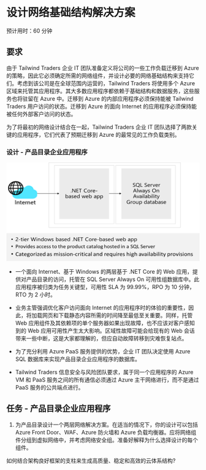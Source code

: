 ﻿---
casestudy:
    title: '设计网络解决方案 - 产品目录企业应用程序'
    module: '模块 9：设计网络解决方案（选项1）'
---
# 设计网络基础结构解决方案  

预计用时：60 分钟

## 要求

由于 Tailwind Traders 企业 IT 团队准备定义将公司的一些工作负载迁移到 Azure 的策略，因此它必须确定所需的网络组件，并设计必要的网络基础结构来支持它们。考虑到该公司是在全球范围内运营的，Tailwind Traders 将使用多个 Azure 区域来托管其应用程序。其大多数应用程序都依赖于基础结构和数据服务，这些服务也将驻留在 Azure 中。迁移到 Azure 的内部应用程序必须保持能被 Tailwind Traders 用户访问的状态。迁移到 Azure 的面向 Internet 的应用程序必须保持能被任何外部客户访问的状态。 

为了将最初的网络设计结合在一起，Tailwind Traders 企业 IT 团队选择了两款关键的应用程序，它们代表了预期迁移到 Azure 的最常见的工作负载类别。  

### 设计 - 产品目录企业应用程序

![产品目录体系结构](media/catalog.png)

- 一个面向 Internet、基于 Windows 的两层基于 .NET Core 的 Web 应用，提供对产品目录的访问，托管在 SQL Server Always On 可用性组数据库中。此应用程序被归类为任务关键型，可用性 SLA 为 99.99%，RPO 为 10 分钟，RTO 为 2 小时。 

-	业务主管强调优化客户访问面向 Internet 的应用程序时的体验的重要性，因此，将加载网页和下载静态内容所需的时间降至最低至关重要。同样，托管 Web 应用组件及其依赖项的单个服务器如果出现故障，也不应该对客户感知到的 Web 应用可用性产生太大影响。区域性故障可能会给现有的 Web 会话带来一些中断，这是大家都理解的，但应自动故障转移到灾难恢复站点。

- 为了充分利用 Azure PaaS 服务提供的优势，企业 IT 团队决定使用 Azure SQL 数据库来实现产品目录企业应用程序的数据库。 

- Tailwind Traders 信息安全与风险团队要求，属于同一个应用程序的 Azure VM 和 PaaS 服务之间的所有通信必须通过 Azure 主干网络进行，而不是通过 PaaS 服务的公共端点进行。 

## 任务 - 产品目录企业应用程序

1. 为产品目录设计一个两层网络解决方案。在适当的情况下，你的设计可以包括 Azure Front Door、WAF、Azure 防火墙和 Azure 负载均衡器。应将网络组件分组到虚拟网络中，并考虑网络安全组。准备好解释为什么选择设计的每个组件。 

如何结合架构良好框架的支柱来生成高质量、稳定和高效的云体系结构?


